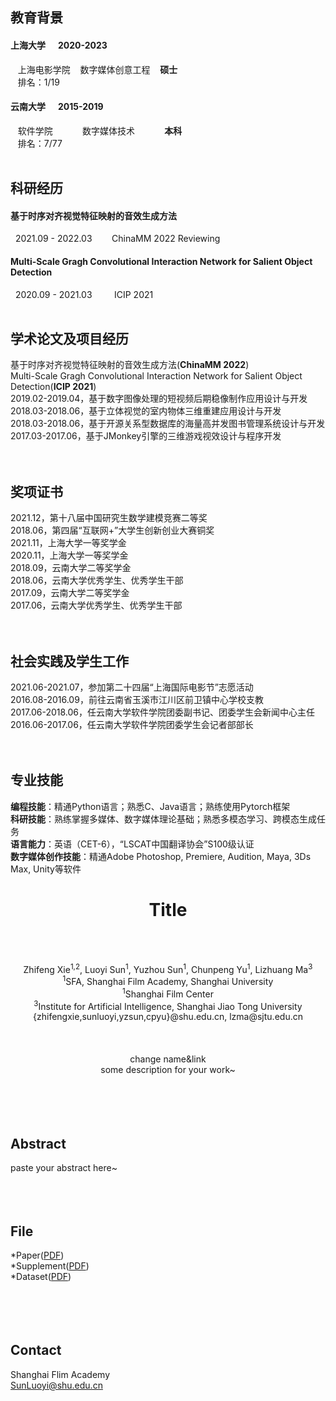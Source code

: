 ## 教育背景
#### 上海大学 &nbsp;&nbsp;&nbsp;&nbsp; 2020-2023
&nbsp;&nbsp;  上海电影学院  &nbsp;&nbsp; 数字媒体创意工程 &nbsp;&nbsp; **硕士**<br/>
&nbsp;&nbsp;  排名：1/19
#### 云南大学 &nbsp;&nbsp;&nbsp;&nbsp; 2015-2019
&nbsp;&nbsp;  软件学院  &nbsp;&nbsp;&nbsp;&nbsp;&nbsp;&nbsp;&nbsp;&nbsp;&nbsp;&nbsp;  数字媒体技术 &nbsp;&nbsp;&nbsp;&nbsp;&nbsp;&nbsp;&nbsp;&nbsp;&nbsp;&nbsp;  **本科**<br/>
&nbsp;&nbsp;  排名：7/77
<br/><br/>
## 科研经历
#### 基于时序对齐视觉特征映射的音效生成方法     
   &nbsp;&nbsp;2021.09 - 2022.03   &nbsp;&nbsp;&nbsp;&nbsp;&nbsp;&nbsp;   ChinaMM 2022 Reviewing
  
#### Multi-Scale Gragh Convolutional Interaction Network for Salient Object Detection
   &nbsp;&nbsp;2020.09 - 2021.03   &nbsp;&nbsp; &nbsp;&nbsp;&nbsp;&nbsp;  ICIP 2021
<br/><br/>

## 学术论文及项目经历
基于时序对齐视觉特征映射的音效生成方法(**ChinaMM 2022**)<br/>
Multi-Scale Gragh Convolutional Interaction Network for Salient Object Detection(**ICIP 2021**)<br/>
2019.02-2019.04，基于数字图像处理的短视频后期稳像制作应用设计与开发<br/>
2018.03-2018.06，基于立体视觉的室内物体三维重建应用设计与开发<br/>
2018.03-2018.06，基于开源关系型数据库的海量高并发图书管理系统设计与开发<br/>
2017.03-2017.06，基于JMonkey引擎的三维游戏视效设计与程序开发<br/>
<br/><br/>

## 奖项证书
2021.12，第十八届中国研究生数学建模竞赛二等奖<br/>
2018.06，第四届“互联网+”大学生创新创业大赛铜奖<br/>
2021.11，上海大学一等奖学金<br/>
2020.11，上海大学一等奖学金<br/>
2018.09，云南大学二等奖学金 <br/>
2018.06，云南大学优秀学生、优秀学生干部<br/>
2017.09，云南大学二等奖学金<br/>
2017.06，云南大学优秀学生、优秀学生干部<br/>
<br/><br/>

## 社会实践及学生工作
2021.06-2021.07，参加第二十四届“上海国际电影节”志愿活动<br/>
2016.08-2016.09，前往云南省玉溪市江川区前卫镇中心学校支教<br/>
2017.06-2018.06，任云南大学软件学院团委副书记、团委学生会新闻中心主任<br/>
2016.06-2017.06，任云南大学软件学院团委学生会记者部部长<br/>
<br/><br/>

## 专业技能
**编程技能**：精通Python语言；熟悉C、Java语言；熟练使用Pytorch框架<br/>
**科研技能**：熟练掌握多媒体、数字媒体理论基础；熟悉多模态学习、跨模态生成任务<br/>
**语言能力**：英语（CET-6），“LSCAT中国翻译协会”S100级认证<br/>
**数字媒体创作技能**：精通Adobe Photoshop, Premiere, Audition, Maya, 3Ds Max, Unity等软件<br/>












# <center><b>Title</b></center>
<br/><br/>
<center>Zhifeng Xie<sup>1,2</sup>, Luoyi Sun<sup>1</sup>, Yuzhou Sun<sup>1</sup>, Chunpeng Yu<sup>1</sup>, Lizhuang Ma<sup>3</sup></center>
<center><sup>1</sup>SFA, Shanghai Film Academy, Shanghai University</center> 
<center><sup>1</sup>Shanghai Film Center</center>
<center><sup>3</sup>Institute for Artificial Intelligence, Shanghai Jiao Tong University</center>
<center>{zhifengxie,sunluoyi,yzsun,cpyu}@shu.edu.cn, lzma@sjtu.edu.cn</center>
<br/><br/><br/>

<center>change name&link</center>
<center>some description for your work~</center>
<br/><br/><br/><br/>
  
## Abstract
paste your abstract here~
<br/><br/><br/><br/>  
  
## File
*Paper([PDF](ww.baidu.com))    
*Supplement([PDF](ww.baidu.com))    
*Dataset([PDF](ww.baidu.com))    
<br/><br/><br/><br/> 

## Contact
Shanghai Flim Academy<br/> 
<SunLuoyi@shu.edu.cn>




